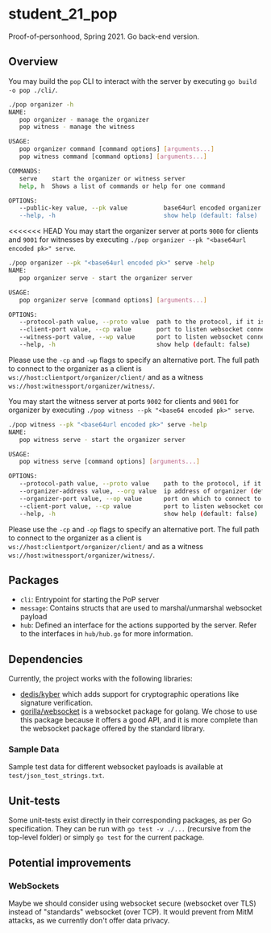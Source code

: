 # student_21_pop
Proof-of-personhood, Spring 2021. Go back-end version.

## Overview

You may build the `pop` CLI to interact with the server by executing `go build -o pop ./cli/`.

```bash
./pop organizer -h
NAME:
   pop organizer - manage the organizer
   pop witness - manage the witness

USAGE:
   pop organizer command [command options] [arguments...]
   pop witness command [command options] [arguments...]

COMMANDS:
   serve    start the organizer or witness server
   help, h  Shows a list of commands or help for one command

OPTIONS:
   --public-key value, --pk value          base64url encoded organizer's public key
   --help, -h                              show help (default: false)

```

<<<<<<< HEAD
You may start the organizer server at ports `9000` for clients and `9001` for witnesses by executing `./pop organizer --pk "<base64url encoded pk>" serve`.
```bash
./pop organizer --pk "<base64url encoded pk>" serve -help
NAME:
   pop organizer serve - start the organizer server

USAGE:
   pop organizer serve [command options] [arguments...]

OPTIONS:
   --protocol-path value, --proto value  path to the protocol, if it is not set the github URL of the protocol is used instead
   --client-port value, --cp value       port to listen websocket connections from clients on (default: 9000)
   --witness-port value, --wp value      port to listen websocket connections from witnesses on (default: 9001)
   --help, -h                            show help (default: false)

```

Please use the `-cp` and `-wp` flags to specify an alternative port.
The full path to connect to the organizer as a client is `ws://host:clientport/organizer/client/` and as a witness `ws://host:witnessport/organizer/witness/`. 

You may start the witness server at ports `9002` for clients and `9001` for organizer by executing `./pop witness --pk "<base64 encoded pk>" serve`.

```bash
./pop witness --pk "<base64url encoded pk>" serve -help
NAME:
   pop witness serve - start the organizer server

USAGE:
   pop witness serve [command options] [arguments...]

OPTIONS:
   --protocol-path value, --proto value    path to the protocol, if it is not set the github URL of the protocol is used instead
   --organizer-address value, --org value  ip address of organizer (default: "localhost")
   --organizer-port value, --op value      port on which to connect to organizer websocket (default: 9001)
   --client-port value, --cp value         port to listen websocket connections from clients on (default: 9002)
   --help, -h                              show help (default: false)

```

Please use the `-cp` and `-op` flags to specify an alternative port.
The full path to connect to the organizer as a client is `ws://host:clientport/organizer/client/` and as a witness `ws://host:witnessport/organizer/witness/`.

## Packages

- `cli`: Entrypoint for starting the PoP server
- `message`: Contains structs that are used to marshal/unmarshal websocket payload
- `hub`: Defined an interface for the actions supported by the server. Refer to the interfaces in `hub/hub.go` for more information.


## Dependencies
Currently, the project works with the following libraries:
* [dedis/kyber](https://github.com/dedis/kyber) which adds support for cryptographic operations like signature verification.
* [gorilla/websocket](https://github.com/gorilla/websocket) is a websocket package for golang. We chose to use this 
package because it offers a good API, and it is more complete than the websocket package offered by the standard library.


### Sample Data

Sample test data for different websocket payloads is available at `test/json_test_strings.txt`.

## Unit-tests
Some unit-tests exist directly in their corresponding packages, as per Go specification. They can be run with `go test -v ./...` (recursive from the top-level folder) or simply `go test` for the current package.


## Potential improvements

### WebSockets
Maybe we should consider using websocket secure (websocket over TLS) instead of "standards" websocket (over TCP). It 
would prevent from MitM attacks, as we currently don't offer data privacy.
